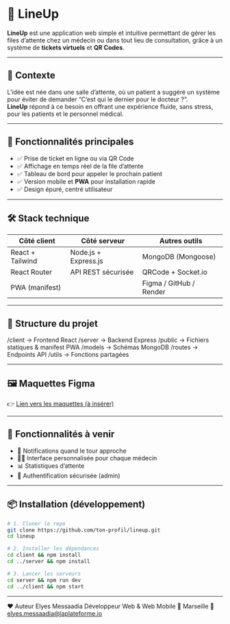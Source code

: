 # 📲 LineUp

**LineUp** est une application web simple et intuitive permettant de gérer les files d’attente chez un médecin ou dans tout lieu de consultation, grâce à un système de **tickets virtuels** et **QR Codes**.

---

## 🧠 Contexte

L’idée est née dans une salle d’attente, où un patient a suggéré un système pour éviter de demander “C’est qui le dernier pour le docteur ?”.  
**LineUp** répond à ce besoin en offrant une expérience fluide, sans stress, pour les patients et le personnel médical.

---

## 🚀 Fonctionnalités principales

- ✅ Prise de ticket en ligne ou via QR Code
- ✅ Affichage en temps réel de la file d’attente
- ✅ Tableau de bord pour appeler le prochain patient
- ✅ Version mobile et **PWA** pour installation rapide
- ✅ Design épuré, centré utilisateur

---

## 🛠️ Stack technique

| Côté client       | Côté serveur         | Autres outils         |
|------------------|----------------------|------------------------|
| React + Tailwind | Node.js + Express.js | MongoDB (Mongoose)     |
| React Router     | API REST sécurisée   | QRCode + Socket.io     |
| PWA (manifest)   |                      | Figma / GitHub / Render |

---

## 🧱 Structure du projet

/client → Frontend React
/server → Backend Express
/public → Fichiers statiques & manifest PWA
/models → Schémas MongoDB
/routes → Endpoints API
/utils → Fonctions partagées


---

## 🖼️ Maquettes Figma

👉 [Lien vers les maquettes (à insérer)](https://...)

---

## 🧪 Fonctionnalités à venir

- 🔔 Notifications quand le tour approche
- 🧑‍⚕️ Interface personnalisée pour chaque médecin
- 📊 Statistiques d’attente
- 🔐 Authentification sécurisée (admin)

---

## 📦 Installation (développement)

```bash
# 1. Cloner le repo
git clone https://github.com/ton-profil/lineup.git
cd lineup

# 2. Installer les dépendances
cd client && npm install
cd ../server && npm install

# 3. Lancer les serveurs
cd server && npm run dev
cd ../client && npm start

```

---
❤️ Auteur
Elyes Messaadia
Développeur Web & Web Mobile
📍 Marseille
📧 elyes.messaadia@laplateforme.io
